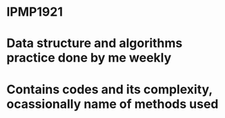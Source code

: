 # IPMP1921
# Data structure and algorithms practice done by me weekly
# Contains codes and its complexity, ocassionally name of methods used
